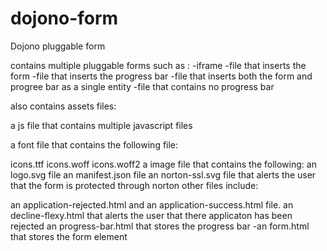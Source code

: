 # dojono-form
Dojono pluggable form

contains multiple pluggable forms such as : -iframe -file that inserts the form -file that inserts the progress bar -file that inserts both the form and progree bar as a single entity -file that contains no progress bar

also contains assets files:

a js file that contains multiple javascript files

a font file that contains the following file:

icons.ttf
icons.woff
icons.woff2
a image file that contains the following:
an logo.svg file
an manifest.json file
an norton-ssl.svg file that alerts the user that the form is protected through norton
other files include:

an application-rejected.html and an application-success.html file.
an decline-flexy.html that alerts the user that there applicaton has been rejected
an progress-bar.html that stores the progress bar -an form.html that stores the form element
